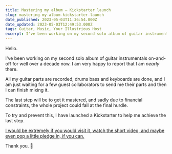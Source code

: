 ```yaml
---
title: Mastering my album – Kickstarter launch
slug: mastering-my-album-kickstarter-launch
date_published: 2023-05-03T11:36:54.000Z
date_updated: 2023-05-03T12:49:53.000Z
tags: Guitar, Music, Your Illustrious Host
excerpt: I've been working on my second solo album of guitar instrumentals on-and-off for well over a decade now. I am very happy to report that I am nearly there.
---
```


Hello.

I've been working on my second solo album of guitar instrumentals on-and-off for well over a decade now. I am very happy to report that I am *nearly* there.

All my guitar parts are recorded, drums bass and keyboards are done, and I am just waiting for a few guest collaborators to send me their parts and then I can finish mixing it.

The last step will be to get it mastered, and sadly due to financial constraints, the whole project could fall at the final hurdle.

To try and prevent this, I have launched a Kickstarter to help me achieve the last step.

[I would be extremely if you would visit it, watch the short video, and maybe even pop a little pledge in, if you can.](https://www.kickstarter.com/projects/axemonkey/mastering-my-album-love-and-painkillers)

Thank you. 🙏

